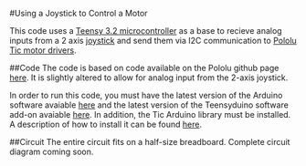 #Using a Joystick to Control a Motor

This code uses a [Teensy 3.2 microcontroller](https://www.pjrc.com/teensy/teensy31.html) as a base to recieve analog inputs from a 2 axis [joystick](https://www.adafruit.com/product/512) and send them via I2C communication to [Pololu Tic motor drivers](https://www.pololu.com/product/3130).

##Code
The code is based on code available on the Pololu github page [here](https://github.com/pololu/tic-arduino/tree/master/examples). It is slightly altered to allow for analog input from the 2-axis joystick. 

In order to run this code, you must have the latest version of the Arduino software avaiable [here](https://www.arduino.cc/en/Main/Software) and the latest version of the Teensyduino software add-on avaiable [here](https://www.pjrc.com/teensy/td_download.html). In addition, the Tic Arduino library must be installed. A description of how to install it can be found [here](https://github.com/pololu/tic-arduino/blob/master/README.md).

##Circuit
The entire circuit fits on a half-size breadboard. Complete circuit diagram coming soon.